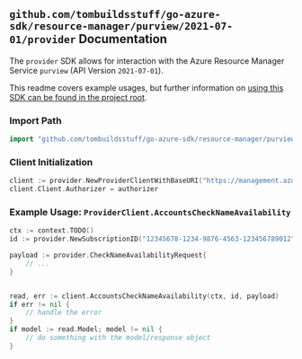 
## `github.com/tombuildsstuff/go-azure-sdk/resource-manager/purview/2021-07-01/provider` Documentation

The `provider` SDK allows for interaction with the Azure Resource Manager Service `purview` (API Version `2021-07-01`).

This readme covers example usages, but further information on [using this SDK can be found in the project root](https://github.com/tombuildsstuff/go-azure-sdk/tree/main/docs).

### Import Path

```go
import "github.com/tombuildsstuff/go-azure-sdk/resource-manager/purview/2021-07-01/provider"
```


### Client Initialization

```go
client := provider.NewProviderClientWithBaseURI("https://management.azure.com")
client.Client.Authorizer = authorizer
```


### Example Usage: `ProviderClient.AccountsCheckNameAvailability`

```go
ctx := context.TODO()
id := provider.NewSubscriptionID("12345678-1234-9876-4563-123456789012")

payload := provider.CheckNameAvailabilityRequest{
	// ...
}


read, err := client.AccountsCheckNameAvailability(ctx, id, payload)
if err != nil {
	// handle the error
}
if model := read.Model; model != nil {
	// do something with the model/response object
}
```
